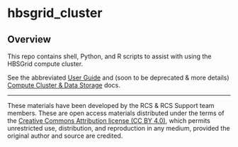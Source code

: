# hbsgrid_cluster


## Overview

This repo contains shell, Python, and R scripts to assist with using the HBSGrid
compute cluster.

See the abbreviated [User Guide](https://hbs-rcs.github.io/hbsgrid-docs/)
and (soon to be deprecated & more details)
[Compute Cluster & Data Storage](https://www.hbs.edu/research-computing-services/resources/Pages/default.aspx) docs.




---

These materials have been developed by the RCS & RCS Support team members. These 
are open access materials distributed under the terms of the 
[Creative Commons Attribution license (CC BY 4.0)](https://creativecommons.org/licenses/by/4.0/),
which permits unrestricted use, distribution, and reproduction in any medium, provided 
the original author and source are credited.
